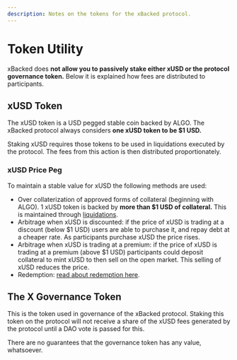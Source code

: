 ```yaml
---
description: Notes on the tokens for the xBacked protocol.
---
```


# Token Utility

xBacked does **not allow you to passively stake either xUSD or the protocol governance token.** Below it is explained how fees are distributed to participants.

## **xUSD Token**

The xUSD token is a USD pegged stable coin backed by ALGO. The xBacked protocol always considers **one xUSD token to be $1 USD.**

Staking xUSD requires those tokens to be used in liquidations executed by the protocol. The fees from this action is then distributed proportionately.

### xUSD Price Peg

To maintain a stable value for xUSD the following methods are used:

* Over collaterization of approved forms of collateral (beginning with ALGO). 1 xUSD token is backed by **more than $1 USD of collateral.** This is maintained through [liquidations](../product/liquidations/).
* Arbitrage when xUSD is discounted: if the price of xUSD is trading at a discount (below $1 USD) users are able to purchase it, and repay debt at a cheaper rate. As participants purchase xUSD the price rises.
* Arbitrage when xUSD is trading at a premium: if the price of xUSD is trading at a premium (above $1 USD) participants could deposit collateral to mint xUSD to then sell on the open market. This selling of xUSD reduces the price.
* Redemption: [read about redemption here](../product/redemptions.md).

## The X Governance Token

This is the token used in governance of the xBacked protocol. Staking this token on the protocol will not receive a share of the xUSD fees generated by the protocol until a DAO vote is passed for this.

There are no guarantees that the governance token has any value, whatsoever.

